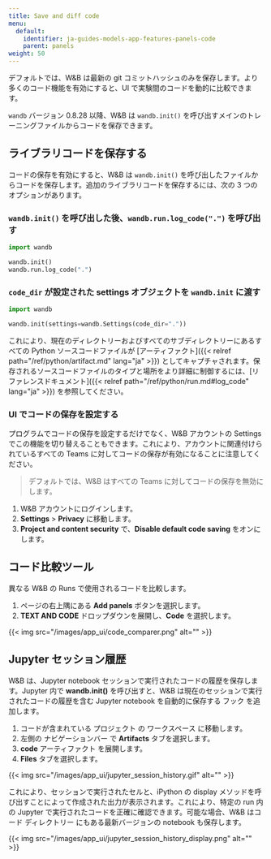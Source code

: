 ```yaml
---
title: Save and diff code
menu:
  default:
    identifier: ja-guides-models-app-features-panels-code
    parent: panels
weight: 50
---
```


デフォルトでは、W&B は最新の git コミットハッシュのみを保存します。より多くのコード機能を有効にすると、UI で実験間のコードを動的に比較できます。

`wandb` バージョン 0.8.28 以降、W&B は `wandb.init()` を呼び出すメインのトレーニングファイルからコードを保存できます。

## ライブラリコードを保存する

コードの保存を有効にすると、W&B は `wandb.init()` を呼び出したファイルからコードを保存します。追加のライブラリコードを保存するには、次の 3 つのオプションがあります。

### `wandb.init()` を呼び出した後、`wandb.run.log_code(".")` を呼び出す

```python
import wandb

wandb.init()
wandb.run.log_code(".")
```

### `code_dir` が設定された settings オブジェクトを `wandb.init` に渡す

```python
import wandb

wandb.init(settings=wandb.Settings(code_dir="."))
```

これにより、現在のディレクトリーおよびすべてのサブディレクトリーにあるすべての Python ソースコードファイルが [アーティファクト]({{< relref path="/ref/python/artifact.md" lang="ja" >}}) としてキャプチャされます。保存されるソースコードファイルのタイプと場所をより詳細に制御するには、[リファレンスドキュメント]({{< relref path="/ref/python/run.md#log_code" lang="ja" >}}) を参照してください。

### UI でコードの保存を設定する

プログラムでコードの保存を設定するだけでなく、W&B アカウントの Settings でこの機能を切り替えることもできます。これにより、アカウントに関連付けられているすべての Teams に対してコードの保存が有効になることに注意してください。

> デフォルトでは、W&B はすべての Teams に対してコードの保存を無効にします。

1. W&B アカウントにログインします。
2. **Settings** > **Privacy** に移動します。
3. **Project and content security** で、**Disable default code saving** をオンにします。

## コード比較ツール
異なる W&B の Runs で使用されるコードを比較します。

1. ページの右上隅にある **Add panels** ボタンを選択します。
2. **TEXT AND CODE** ドロップダウンを展開し、**Code** を選択します。

{{< img src="/images/app_ui/code_comparer.png" alt="" >}}

## Jupyter セッション履歴

W&B は、Jupyter notebook セッションで実行されたコードの履歴を保存します。Jupyter 内で **wandb.init()** を呼び出すと、W&B は現在のセッションで実行されたコードの履歴を含む Jupyter notebook を自動的に保存する フック を追加します。

1. コードが含まれている プロジェクト の ワークスペース に移動します。
2. 左側の ナビゲーションバー で **Artifacts** タブを選択します。
3. **code** アーティファクト を展開します。
4. **Files** タブを選択します。

{{< img src="/images/app_ui/jupyter_session_history.gif" alt="" >}}

これにより、セッションで実行されたセルと、iPython の display メソッドを呼び出すことによって作成された出力が表示されます。これにより、特定の run 内の Jupyter で実行されたコードを正確に確認できます。可能な場合、W&B はコード ディレクトリー にもある最新バージョンの notebook も保存します。

{{< img src="/images/app_ui/jupyter_session_history_display.png" alt="" >}}
